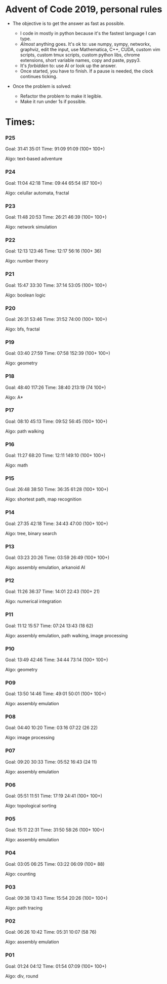 # Advent of Code 2019, personal rules

- The objective is to get the answer as fast as possible.
  - I code in mostly in python because it's the fastest language I can type.
  - *Almost* anything goes. It's ok to: use numpy, sympy, networkx, graphviz, edit the input, use Mathematica, C++, CUDA, custom vim scripts, custom tmux scripts, custom python libs, chrome extensions, short variable names, copy and paste, pypy3.
  - It's *forbidden* to: use AI or look up the answer.
  - Once started, you have to finish. If a pause is needed, the clock continues ticking.

- Once the problem is solved:
  - Refactor the problem to make it legible.
  - Make it run under 1s if possible.

# Times:

### P25

Goal: 31:41 35:01
Time: 91:09 91:09
(100+ 100+)

Algo: text-based adventure

### P24

Goal: 11:04 42:18
Time: 09:44 65:54
(67 100+)

Algo: celullar automata, fractal

### P23

Goal: 11:48 20:53
Time: 26:21 46:39
(100+ 100+)

Algo: network simulation

### P22

Goal: 12:13 123:46
Time: 12:17 56:16
(100+ 36)

Algo: number theory

### P21

Goal: 15:47 33:30
Time: 37:14 53:05
(100+ 100+)

Algo: boolean logic

### P20

Goal: 26:31 53:46
Time: 31:52 74:00
(100+ 100+)

Algo: bfs, fractal

### P19

Goal: 03:40 27:59
Time: 07:58 152:39
(100+ 100+)

Algo: geometry

### P18

Goal: 48:40 117:26
Time: 38:40 213:19
(74 100+)

Algo: A*

### P17

Goal: 08:10 45:13
Time: 09:52 56:45
(100+ 100+)

Algo: path walking

### P16

Goal: 11:27 68:20
Time: 12:11 149:10
(100+ 100+)

Algo: math

### P15

Goal: 26:48 38:50
Time: 36:35 61:28
(100+ 100+)

Algo: shortest path, map recognition

### P14

Goal: 27:35 42:18
Time: 34:43 47:00
(100+ 100+)

Algo: tree, binary search

### P13

Goal: 03:23 20:26
Time: 03:59 26:49
(100+ 100+)

Algo: assembly emulation, arkanoid AI

### P12

Goal: 11:26 36:37
Time: 14:01 22:43
(100+ 21)

Algo: numerical integration

### P11

Goal: 11:12 15:57
Time: 07:24 13:43
(18 62)

Algo: assembly emulation, path walking, image processing

### P10

Goal: 13:49 42:46
Time: 34:44 73:14
(100+ 100+)

Algo: geometry

### P09

Goal: 13:50 14:46
Time: 49:01 50:01
(100+ 100+)

Algo: assembly emulation

### P08

Goal: 04:40 10:20
Time: 03:16 07:22
(26 22)

Algo: image processing

### P07

Goal: 09:20 30:33
Time: 05:52 16:43
(24 11)

Algo: assembly emulation

### P06

Goal: 05:51 11:51
Time: 17:19 24:41
(100+ 100+)

Algo: topological sorting

### P05

Goal: 15:11 22:31
Time: 31:50 58:26
(100+ 100+)

Algo: assembly emulation

### P04

Goal: 03:05 06:25
Time: 03:22 06:09
(100+ 88)

Algo: counting

### P03

Goal: 09:38 13:43
Time: 15:54 20:26
(100+ 100+)

Algo: path tracing

### P02

Goal: 06:26 10:42
Time: 05:31 10:07
(58 76)

Algo: assembly emulation

### P01

Goal: 01:24 04:12
Time: 01:54 07:09
(100+ 100+)

Algo: div, round
